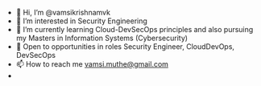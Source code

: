 - 👋 Hi, I’m @vamsikrishnamvk
- 👀 I’m interested in Security Engineering
- 🌱 I’m currently learning Cloud-DevSecOps principles and also pursuing my Masters in Information Systems (Cybersecurity)
- 👐 Open to opportunities in roles Security Engineer, CloudDevOps, DevSecOps
- 📫 How to reach me vamsi.muthe@gmail.com
- 